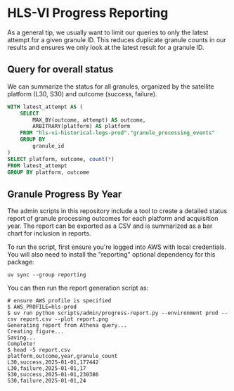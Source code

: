 # HLS-VI Progress Reporting

As a general tip, we usually want to limit our queries to only the latest attempt for a given granule ID. This reduces
duplicate granule counts in our results and ensures we only look at the latest result for a granule ID.

## Query for overall status

We can summarize the status for all granules, organized by the satellite platform (L30, S30) and outcome (success,
failure).

```sql
WITH latest_attempt AS (
    SELECT
        MAX_BY(outcome, attempt) AS outcome,
        ARBITRARY(platform) AS platform
    FROM "hls-vi-historical-logs-prod"."granule_processing_events"
    GROUP BY
        granule_id
)
SELECT platform, outcome, count(*)
FROM latest_attempt
GROUP BY platform, outcome
```

## Granule Progress By Year

The admin scripts in this repository include a tool to create a detailed status report of granule processing outcomes
for each platform and acquisition year. The report can be exported as a CSV and is summarized as a bar chart for
inclusion in reports.

To run the script, first ensure you're logged into AWS with local credentials. You will also need to install the
"reporting" optional dependency for this package:

```shell
uv sync --group reporting
```

You can then run the report generation script as:

```shell
# ensure AWS profile is specified
$ AWS_PROFILE=hls-prod
$ uv run python scripts/admin/progress-report.py --environment prod --csv report.csv --plot report.png
Generating report from Athena query...
Creating figure...
Saving...
Complete!
$ head -5 report.csv
platform,outcome,year,granule_count
L30,success,2025-01-01,177442
L30,failure,2025-01-01,17
S30,success,2025-01-01,230386
S30,failure,2025-01-01,24
```
